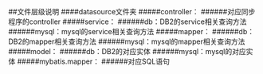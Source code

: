##文件层级说明
####datasource文件夹
#####controller：
######对应同步程序的controller
#####service：
######db：DB2的service相关查询方法
######mysql：mysql的service相关查询方法
#####mapper：
######db：DB2的mapper相关查询方法
######mysql：mysql的mapper相关查询方法
#####model：
######db：DB2的对应实体
######mysql：mysql的对应实体
#####mybatis.mapper：
######对应SQL语句